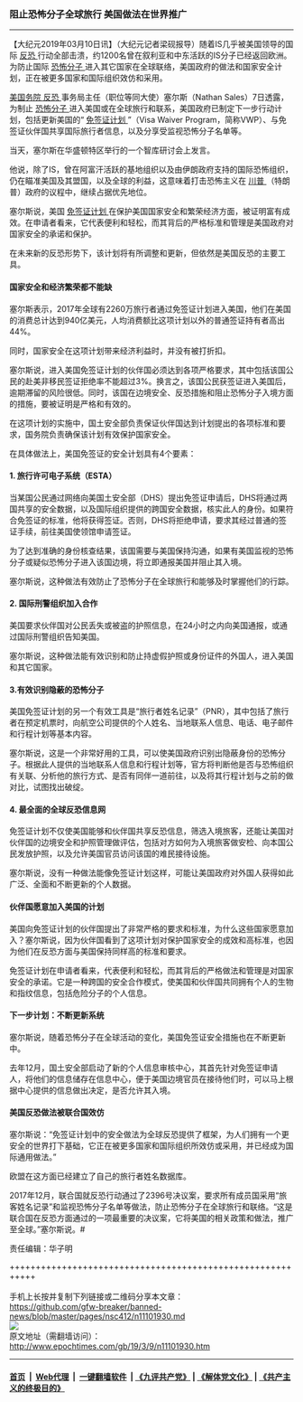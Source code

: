 ### 阻止恐怖分子全球旅行 美国做法在世界推广
------------------------

<p>
 【大纪元2019年03月10日讯】（大纪元记者梁砚报导）随着IS几乎被美国领导的国际
 <a href="http://www.epochtimes.com/gb/tag/%E5%8F%8D%E6%81%90.html">
  反恐
 </a>
 行动全部击溃，约1200名曾在叙利亚和中东活跃的IS分子已经返回欧洲。为防止国际
 <a href="http://www.epochtimes.com/gb/tag/%E6%81%90%E6%80%96%E5%88%86%E5%AD%90.html">
  恐怖分子
 </a>
 进入其它国家在全球联络，美国政府的做法和国家安全计划，正在被更多国家和国际组织效仿和采用。
</p>
<p>
 <a href="http://www.epochtimes.com/gb/tag/%E7%BE%8E%E5%9B%BD%E5%8A%A1%E9%99%A2.html">
  美国务院
 </a>
 <a href="http://www.epochtimes.com/gb/tag/%E5%8F%8D%E6%81%90.html">
  反恐
 </a>
 事务局主任（职位等同大使）塞尔斯（Nathan Sales）7日透露，为制止
 <a href="http://www.epochtimes.com/gb/tag/%E6%81%90%E6%80%96%E5%88%86%E5%AD%90.html">
  恐怖分子
 </a>
 进入美国或在全球旅行和联系，美国政府已制定下一步行动计划，包括更新美国的“
 <a href="http://www.epochtimes.com/gb/tag/%E5%85%8D%E7%AD%BE%E8%AF%81%E8%AE%A1%E5%88%92.html">
  免签证计划
 </a>
 ”（Visa Waiver Program，简称VWP）、与免签证伙伴国共享国际旅行者信息，以及分享受监视恐怖分子名单等。
</p>
<p>
 当天，塞尔斯在华盛顿特区举行的一个智库研讨会上发言。
</p>
<p>
 他说，除了IS，曾在阿富汗活跃的基地组织以及由伊朗政府支持的国际恐怖组织，仍在瞄准美国及其盟国，以及全球的利益，这意味着打击恐怖主义在
 <a href="http://www.epochtimes.com/gb/tag/%E5%B7%9D%E6%99%AE.html">
  川普
 </a>
 （特朗普）政府的议程中，继续占据优先地位。
</p>
<p>
 塞尔斯说，美国
 <a href="http://www.epochtimes.com/gb/tag/%E5%85%8D%E7%AD%BE%E8%AF%81%E8%AE%A1%E5%88%92.html">
  免签证计划
 </a>
 在保护美国国家安全和繁荣经济方面，被证明富有成效。在申请者看来，它代表便利和轻松，而其背后的严格标准和管理是美国政府对国家安全的承诺和保护。
</p>
<p>
 在未来新的反恐形势下，该计划将有所调整和更新，但依然是美国反恐的主要工具。
</p>
<h4>
 国家安全和经济繁荣都不能缺
</h4>
<p>
 塞尔斯表示，2017年全球有2260万旅行者通过免签证计划进入美国，他们在美国的消费总计达到940亿美元，人均消费额比这项计划以外的普通签证持有者高出44%。
</p>
<p>
 同时，国家安全在这项计划带来经济利益时，并没有被打折扣。
</p>
<p>
 塞尔斯说，进入美国免签证计划的伙伴国必须达到各项严格要求，其中包括该国公民的赴美非移民签证拒绝率不能超过3%。换言之，该国公民获签证进入美国后，逾期滞留的风险很低。同时，该国在边境安全、反恐措施和阻止恐怖分子入境方面的措施，要被证明是严格和有效的。
</p>
<p>
 在这项计划的实施中，国土安全部负责保证伙伴国达到计划提出的各项标准和要求，国务院负责确保该计划有效保护国家安全。
</p>
<p>
 在具体做法上，美国免签证的安全计划具有4个要素：
</p>
<h4>
 1. 旅行许可电子系统（ESTA）
</h4>
<p>
 当某国公民通过网络向美国土安全部（DHS）提出免签证申请后，DHS将通过两国共享的安全数据，以及国际组织提供的跨国安全数据，核实此人的身份。如果符合免签证的标准，他将获得签证。否则，DHS将拒绝申请，要求其经过普通的签证手续，前往美国使领馆申请签证。
</p>
<p>
 为了达到准确的身份核查结果，该国需要与美国保持沟通，如果有美国监视的恐怖分子或疑似恐怖分子进入该国边境，将立即通报美国并阻止其入境。
</p>
<p>
 塞尔斯说，这种做法有效防止了恐怖分子在全球旅行和能够及时掌握他们的行踪。
</p>
<h4>
 2. 国际刑警组织加入合作
</h4>
<p>
 美国要求伙伴国对公民丢失或被盗的护照信息，在24小时之内向美国通报，或通过国际刑警组织告知美国。
</p>
<p>
 塞尔斯说，这种做法能有效识别和防止持虚假护照或身份证件的外国人，进入美国和其它国家。
</p>
<h4>
 3.有效识别隐蔽的恐怖分子
</h4>
<p>
 美国免签证计划的另一个有效工具是“旅行者姓名记录”（PNR），其中包括了旅行者在预定机票时，向航空公司提供的个人姓名、当地联系人信息、电话、电子邮件和行程计划等基本内容。
</p>
<p>
 塞尔斯说，这是一个非常好用的工具，可以使美国政府识别出隐蔽身份的恐怖分子。根据此人提供的当地联系人信息和行程计划等，官方将判断他是否与恐怖组织有关联、分析他的旅行方式、是否有同伴一道前往，以及将其行程计划与之前的做对比，试图找出破绽。
</p>
<h4>
 4. 最全面的全球反恐信息网
</h4>
<p>
 免签证计划不仅使美国能够和伙伴国共享反恐信息，筛选入境旅客，还能让美国对伙伴国的边境安全和护照管理做评估，包括对方如何为入境旅客做安检、向本国公民发放护照，以及允许美国官员访问该国的难民接待设施。
</p>
<p>
 塞尔斯说，没有一种做法能像免签证计划这样，可能让美国政府对外国人获得如此广泛、全面和不断更新的个人数据。
</p>
<h4>
 伙伴国愿意加入美国的计划
</h4>
<p>
 美国向免签证计划的伙伴国提出了非常严格的要求和标准，为什么这些国家愿意加入？塞尔斯说，因为伙伴国看到了这项计划对保护国家安全的成效和高标准，也因为他们在反恐方面与美国保持同样高的标准和要求。
</p>
<p>
 免签证计划在申请者看来，代表便利和轻松，而其背后的严格做法和管理是对国家安全的承诺。它是一种跨国的安全合作模式，使美国和伙伴国共同拥有个人的生物和指纹信息，包括危险分子的个人信息。
</p>
<h4>
 下一步计划：不断更新系统
</h4>
<p>
 塞尔斯说，随着恐怖分子在全球活动的变化，美国免签证安全措施也在不断更新中。
</p>
<p>
 去年12月，国土安全部启动了新的个人信息审核中心，其首先针对免签证申请人，将他们的信息储存在信息中心，便于美国边境官员在接待他们时，可以马上根据中心提供的信息做出决定，是否允许其入境。
</p>
<h4>
 美国反恐做法被联合国效仿
</h4>
<p>
 塞尔斯说：“免签证计划中的安全做法为全球反恐提供了框架，为人们拥有一个更安全的世界打下基础，它正在被更多国家和国际组织所效仿或采用，并已经成为国际通用做法。”
</p>
<p>
 欧盟在这方面已经建立了自己的旅行者姓名数据库。
</p>
<p>
 2017年12月，联合国就反恐行动通过了2396号决议案，要求所有成员国采用“旅客姓名记录”和监视恐怖分子名单等做法，防止恐怖分子在全球旅行和联络。“这是联合国在反恐方面通过的一项最重要的决议案，它将美国的相关政策和做法，推广至全球。”塞尔斯说。#
</p>
<p>
 责任编辑：华子明
</p>

+++++++++++++++++++++++++++++++++++++++++++++++++++++++++++<br/><br/>
手机上长按并复制下列链接或二维码分享本文章：<br/>
https://github.com/gfw-breaker/banned-news/blob/master/pages/nsc412/n11101930.md <br/>
<a href='https://github.com/gfw-breaker/banned-news/blob/master/pages/nsc412/n11101930.md'><img src='https://github.com/gfw-breaker/banned-news/blob/master/pages/nsc412/n11101930.md.png'/></a> <br/>
原文地址（需翻墙访问）：http://www.epochtimes.com/gb/19/3/9/n11101930.htm


------------------------
#### [首页](https://github.com/gfw-breaker/banned-news/blob/master/README.md) &nbsp;|&nbsp; [Web代理](https://github.com/labour-camp/helloworld) &nbsp;|&nbsp; [一键翻墙软件](https://github.com/gfw-breaker/nogfw/blob/master/README.md) &nbsp;| [《九评共产党》](https://github.com/gfw-breaker/9ping.md/blob/master/README.md#九评之一评共产党是什么) | [《解体党文化》](https://github.com/gfw-breaker/jtdwh.md/blob/master/README.md) | [《共产主义的终极目的》](https://github.com/gfw-breaker/gczydzjmd.md/blob/master/README.md)

